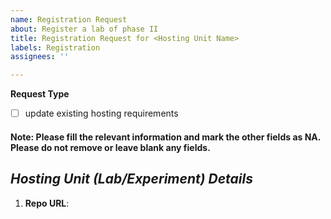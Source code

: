 ```yaml
---
name: Registration Request
about: Register a lab of phase II
title: Registration Request for <Hosting Unit Name>
labels: Registration
assignees: ''

---
```


**Request Type**
  - [ ] update existing hosting requirements

#### Note: Please fill the relevant information and mark the other fields as NA. Please do not remove or leave blank any fields.
## *Hosting Unit (Lab/Experiment) Details*
1. **Repo URL**: <!--URL of a public Repo-->
